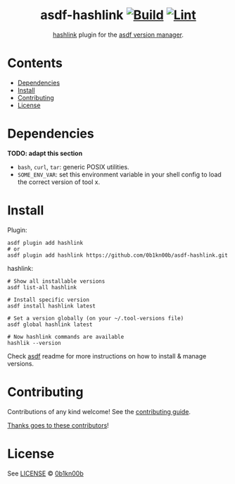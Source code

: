 <div align="center">

# asdf-hashlink [![Build](https://github.com/0b1kn00b/asdf-hashlink/actions/workflows/build.yml/badge.svg)](https://github.com/0b1kn00b/asdf-hashlink/actions/workflows/build.yml) [![Lint](https://github.com/0b1kn00b/asdf-hashlink/actions/workflows/lint.yml/badge.svg)](https://github.com/0b1kn00b/asdf-hashlink/actions/workflows/lint.yml)


[hashlink](https://github.com/ohmrun/asdf-hashlink) plugin for the [asdf version manager](https://asdf-vm.com).

</div>

# Contents

- [Dependencies](#dependencies)
- [Install](#install)
- [Contributing](#contributing)
- [License](#license)

# Dependencies

**TODO: adapt this section**

- `bash`, `curl`, `tar`: generic POSIX utilities.
- `SOME_ENV_VAR`: set this environment variable in your shell config to load the correct version of tool x.

# Install

Plugin:

```shell
asdf plugin add hashlink
# or
asdf plugin add hashlink https://github.com/0b1kn00b/asdf-hashlink.git
```

hashlink:

```shell
# Show all installable versions
asdf list-all hashlink

# Install specific version
asdf install hashlink latest

# Set a version globally (on your ~/.tool-versions file)
asdf global hashlink latest

# Now hashlink commands are available
hashlik --version
```

Check [asdf](https://github.com/asdf-vm/asdf) readme for more instructions on how to
install & manage versions.

# Contributing

Contributions of any kind welcome! See the [contributing guide](contributing.md).

[Thanks goes to these contributors](https://github.com/0b1kn00b/asdf-hashlink/graphs/contributors)!

# License

See [LICENSE](LICENSE) © [0b1kn00b](https://github.com/0b1kn00b/)
